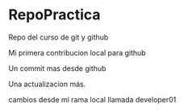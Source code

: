 # RepoPractica

Repo del curso de git y github

Mi primera contribucion local para github

Un commit mas desde github

Una actualizacion más.

cambios desde mi rama local llamada developer01
